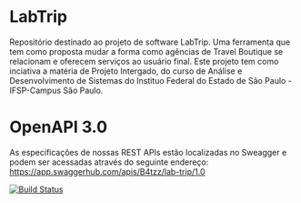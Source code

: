 # LabTrip
Repositório destinado ao projeto de software LabTrip. Uma ferramenta que tem como proposta mudar a forma como agências de Travel Boutique se relacionam e oferecem serviços ao usuário final. Este projeto tem como inciativa a matéria de Projeto Intergado, do curso de Análise e Desenvolvimento de Sistemas do Instituo Federal do Estado de São Paulo - IFSP-Campus São Paulo.

# OpenAPI 3.0

As especificações de nossas REST APIs estão localizadas no Sweagger e podem ser acessadas através do seguinte endereço:
<a>https://app.swaggerhub.com/apis/B4tzz/lab-trip/1.0<a/>


[![Build Status](https://travis-ci.com/LabTrip/LabTrip.svg?branch=dev)](https://travis-ci.com/LabTrip/LabTrip.svg?branch=dev)
